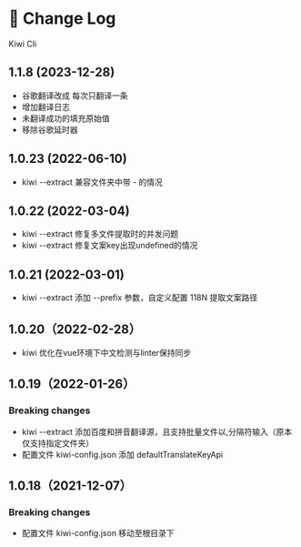 # 🐤 Change Log

Kiwi Cli

## 1.1.8 (2023-12-28)
- 谷歌翻译改成 每次只翻译一条
- 增加翻译日志
- 未翻译成功的填充原始值
- 移除谷歌延时器
## 1.0.23 (2022-06-10)
-  kiwi --extract 兼容文件夹中带 - 的情况

## 1.0.22 (2022-03-04)
-  kiwi --extract 修复多文件提取时的并发问题
-  kiwi --extract 修复文案key出现undefined的情况
## 1.0.21 (2022-03-01)
-  kiwi --extract 添加 --prefix 参数，自定义配置 118N 提取文案路径
## 1.0.20（2022-02-28）
- kiwi 优化在vue环境下中文检测与linter保持同步
## 1.0.19（2022-01-26）

### Breaking changes

- kiwi --extract 添加百度和拼音翻译源，且支持批量文件以,分隔符输入（原本仅支持指定文件夹）
- 配置文件 kiwi-config.json 添加 defaultTranslateKeyApi

## 1.0.18（2021-12-07）

### Breaking changes

- 配置文件 kiwi-config.json 移动至根目录下
